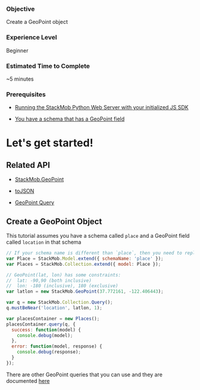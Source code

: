 <h3>Objective</h3>
Create a GeoPoint object

<h3>Experience Level</h3>
Beginner

<h3>Estimated Time to Complete</h3>
~5 minutes

<h3>Prerequisites</h3>

* <a href="https://dashboard.stackmob.com/sdks/js/config" target="_blank">Running the StackMob Python Web Server with your initialized JS SDK</a>

* <a href="https://developer.stackmob.com/tutorials/dashboard/Adding-a-GeoPoint-Field-to-Schemas" target="_blank">You have a schema that has a GeoPoint field</a>

<h1>Let's get started!</h1>

<h2>Related API</h2>

* <a href="https://developer.stackmob.com/sdks/js/api#a-stackmob.geopoint" target="_blank">StackMob.GeoPoint</a>

* <a href="https://developer.stackmob.com/sdks/js/api#a-tojson" target="_blank">toJSON</a>

* <a href="https://developer.stackmob.com/sdks/js/api#a-stackmob.collection.query_with_stackmob.geopoint" target="_blank">GeoPoint Query</a>

<h2>Create a GeoPoint Object</h2>

This tutorial assumes you have a schema called `place` and a GeoPoint field called `location` in that schema

```js
// If your schema name is different than `place`, then you need to replace `place` with your schema
var Place = StackMob.Model.extend({ schemaName: 'place' });
var Places = StackMob.Collection.extend({ model: Place });

// GeoPoint(lat, lon) has some constraints:
//  lat: -90,90 (both inclusive)
//  lon: -180 (inclusive), 180 (exclusive)
var latlon = new StackMob.GeoPoint(37.772161, -122.406443);

var q = new StackMob.Collection.Query();
q.mustBeNear('location', latlon, 1);

var placesContainer = new Places();
placesContainer.query(q, {
  success: function(model) {
    console.debug(model);
  },
  error: function(model, response) {
    console.debug(response);
  }
});
```

There are other GeoPoint queries that you can use and they are documented <a href="https://developer.stackmob.com/sdks/js/api#a-stackmob.collection.query_with_stackmob.geopoint" target="_blank">here</a>